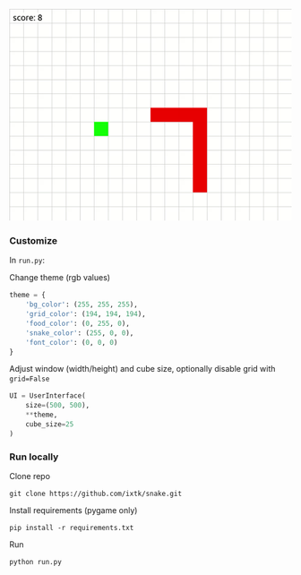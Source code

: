 ![Gameplay Demo](demo.gif)

### Customize

In `run.py`:

Change theme (rgb values)
```python
theme = {
    'bg_color': (255, 255, 255),
    'grid_color': (194, 194, 194),
    'food_color': (0, 255, 0),
    'snake_color': (255, 0, 0),
    'font_color': (0, 0, 0)
}
```
Adjust window (width/height) and cube size, optionally disable grid with `grid=False`
```python
UI = UserInterface(
    size=(500, 500),
    **theme,
    cube_size=25
)
```

### Run locally

Clone repo
```
git clone https://github.com/ixtk/snake.git
```

Install requirements (pygame only)
```
pip install -r requirements.txt
```

Run
```
python run.py
```
